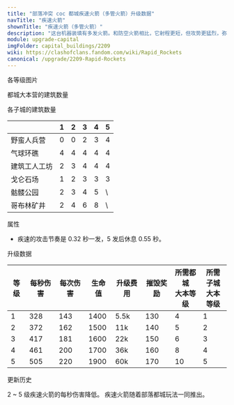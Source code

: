 ```yaml
---
title: "部落冲突 coc 都城疾速火箭（多管火箭）升级数据"
navTitle: "疾速火箭"
shownTitle: "疾速火箭（多管火箭）"
description: "这台机器装填有多发火箭。和防空火箭相比，它射程更短，但攻势更猛烈，弥补了射程上的不足。"
module: upgrade-capital
imgFolder: capital_buildings/2209
wiki: https://clashofclans.fandom.com/wiki/Rapid_Rockets
canonical: /upgrade/2209-Rapid-Rockets
---
```


<UnitInfo :folder="$frontmatter.imgFolder" imgSrc="Rapid_Rockets5.png" :imgAlt="$frontmatter.navTitle"
    description="这台机器装填有多发火箭。<br>和防空火箭相比，它射程更短，但攻势更猛烈，弥补了射程上的不足。"
    :isSmallImg="true" />

<SmallTitle>各等级图片</SmallTitle>

<Panel>
    <UnitImgGroup :folder="$frontmatter.imgFolder">
        <UnitImg imgTitle="废墟" imgSrc="Rapid_Rockets_Ruin.png" />
        <UnitImg imgTitle="1 级" imgSrc="Rapid_Rockets1.png" />
        <UnitImg imgTitle="2 级" imgSrc="Rapid_Rockets2.png" />
        <UnitImg imgTitle="3 级" imgSrc="Rapid_Rockets3.png" />
        <UnitImg imgTitle="4 级" imgSrc="Rapid_Rockets4.png" />
        <UnitImg imgTitle="5 级" imgSrc="Rapid_Rockets5.png" />
    </UnitImgGroup>
</Panel>

<SmallTitle>都城大本营的建筑数量</SmallTitle>

<BuildingNum>
    <BuildingNumRow title="大本等级" num="1 - 3, 4, 5, 6, 7 - 10" />
    <BuildingNumRow title="建筑数量" num="    0, 2, 4, 6, 8" />
</BuildingNum>

<SmallTitle>各子城的建筑数量</SmallTitle>

<DistrictTable>

|             |   1   |   2   |   3   |   4   |   5   |
|     ---     |  ---  |  ---  |  ---  |  ---  |  ---  |
|  野蛮人兵营  |   0   |   0   |   2   |   3   |   4   |
|   气球环礁   |   4   |   4   |   4   |   4   |   4  |
| 建筑工人工坊 |   2   |   3   |   4   |   4   |   4   |
|   戈仑石场   |   1   |   2   |   3   |   3   |   3   |
|   骷髅公园   |   2   |   3   |   4   |   5   |   \   |
|  哥布林矿井  |   2   |   4   |   6   |   8   |   \   |

</DistrictTable>

<SmallTitle>属性</SmallTitle>

<UnitProperties>
    <UnitProperty pKey="占地面积" pValue="2×2" />
    <UnitProperty pKey="判定面积" pValue="1×1" :isJudgeSquare="true" />
    <UnitProperty pKey="伤害类型" pValue="单体伤害" />
    <UnitProperty pKey="攻击的目标" pValue="仅空中目标" />
    <UnitProperty pKey="射程" pValue="7 格" />
    <UnitProperty pKey="攻速" pValue="2.15 秒/轮*" />
</UnitProperties>

* 疾速的攻击节奏是 0.32 秒一发，5 发后休息 0.55 秒。

<SmallTitle>升级数据</SmallTitle>

<script setup>
const tableExtraInfo = [
    {
        "column": 4,
        "type": "cost",
        "icon": "Gold3",
        "noGoldPass": true
    },
    {
        "column": 5,
        "type": "number",
        "icon": "Gold3",
        "noGoldPass": true
    }
];
</script>

<UnitTable :tableExtraInfo="tableExtraInfo">

| 等级 | 每秒伤害 | 每次伤害 | 生命值 | 升级费用 | 摧毁奖励 |所需都城<br>大本等级|所需子城<br>大本等级|
| ---- |   ---   |   ---   |   ---  |   ---   |   ---   |        ---        |        ---       |
|   1  |   328   |   143   |  1400  |  5.5k   |   130   |         4         |         1        |
|   2  |   372   |   162   |  1500  |   11k   |   140   |         5         |         2        |
|   3  |   417   |   181   |  1600  |   22k   |   150   |         6         |         3        |
|   4  |   461   |   200   |  1700  |   36k   |   160   |         8         |         4        |
|   5  |   505   |   220   |  1900  |   60k   |   170   |         10        |         5        |
</UnitTable>

<SmallTitle>更新历史</SmallTitle>

<Timeline>
    <TimelineItem date="2023/09/14">
        <TimelineRow>2 ~ 5 级疾速火箭的每秒伤害降低。</TimelineRow>
    </TimelineItem>
    <TimelineItem date="2022/05/02">
        <TimelineRow>疾速火箭随着部落都城玩法一同推出。</TimelineRow>
    </TimelineItem>
    <TimelineItem :historyBottom="true" />
</Timeline>